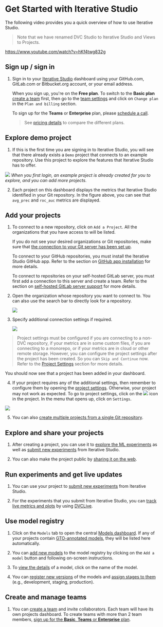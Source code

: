 # Get Started with Iterative Studio

The following video provides you a quick overview of how to use Iterative
Studio.

> Note that we have renamed DVC Studio to Iterative Studio and Views to
> Projects.

https://www.youtube.com/watch?v=hKf4twg832g

## Sign up / sign in

1. Sign in to your [Iterative Studio](https://studio.iterative.ai/) dashboard
   using your GitHub.com, GitLab.com or Bitbucket.org account, or your email
   address.

   <admon>

   When you sign up, you're on the **Free plan**. To switch to the **Basic
   plan** [create a team] first, then go to the [team settings] and click on
   `Change plan` in the `Plan and billing` section.

   To sign up for the **Teams** or **Enterprise** plan, please [schedule a
   call].

   > See [pricing details] to compare the different plans.

   [create a team]: /doc/studio/user-guide/teams
   [team settings]: /doc/studio/user-guide/teams#settings
   [schedule a call]: https://calendly.com/gtm-2/studio-introduction
   [pricing details]: https://studio.iterative.ai/pricing

   </admon>

## Explore demo project

1. If this is the first time you are signing in to Iterative Studio, you will
   see that there already exists a `Demo` project that connects to an example
   repository. Use this project to explore the features that Iterative Studio
   has to offer.

![](https://static.iterative.ai/img/studio/login_home_v3.png) _When you first
login, an example project is already created for you to explore, and you can add
more projects._

2. Each project on this dashboard displays the metrics that Iterative Studio
   identified in your Git repository. In the figure above, you can see that
   `avg_prec` and `roc_auc` metrics are displayed.

## Add your projects

1. To connect to a new repository, click on `Add a Project`. All the
   organizations that you have access to will be listed.

    <admon type="info">

   If you do not see your desired organizations or Git repositories, make sure
   that
   [the connection to your Git server has been set up](/doc/studio/user-guide/account-management#git-integrations).

   To connect to your GitHub repositories, you must install the Iterative Studio
   GitHub app. Refer to the section on
   [GitHub app installation](/doc/studio/user-guide/install-github-app) for more
   details.

   To connect to repositories on your self-hosted GitLab server, you must first
   add a connection to this server and create a team. Refer to the section on
   [self-hosted GitLab server support](/doc/studio/user-guide/install-github-app)
   for more details.

    </admon>

2. Open the organization whose repository you want to connect to. You can also
   use the search bar to directly look for a repository.

   ![](https://static.iterative.ai/img/studio/select_repo_v3.png)

3. Specify additional connection settings if required.

   ![](https://static.iterative.ai/img/studio/project_settings.png)

> Project settings must be configured if you are connecting to a non-DVC
> repository, if your metrics are in some custom files, if you are connecting to
> a monorepo, or if your metrics are in cloud or other remote storage. However,
> you can configure the project settings after the project has been created. So
> you can `Skip and Continue` now. Refer to the [Project Settings] section for
> more details.

You should now see that a project has been added in your dashboard.

4. If your project requires any of the additional settings, then remember to
   configure them by opening the [project settings]. Otherwise, your project may
   not work as expected. To go to project settings, click on the
   ![](https://static.iterative.ai/img/studio/view_open_settings_icon.png) icon
   in the project. In the menu that opens up, click on `Settings`.

![](https://static.iterative.ai/img/studio/project_open_settings.png)

5. You can also [create multiple projects from a single Git repository].

## Explore and share your projects

1. After creating a project, you can use it to [explore the ML experiments] as
   well as [submit new experiments] from Iterative Studio.

2. You can also make the project public by [sharing it on the web].

## Run experiments and get live updates

1. You can use your project to [submit new experiments] from Iterative Studio.

2. For the experiments that you submit from Iterative Studio, you can [track
   live metrics and plots][live-metrics-and-plots] by using [DVCLive].

## Use model registry

1. Click on the `Models` tab to open the central [Models dashboard]. If any of
   your projects contain [GTO-annotated models], they will be listed here
   automatically.

   [models dashboard]:
     /doc/studio/user-guide/model-registry/view-models#models-dashboard
   [gto-annotated models]: /doc/studio/user-guide/model-registry/add-a-model

2. You can [add new models](/doc/studio/user-guide/model-registry/add-a-model)
   to the model registry by clicking on the `Add a model` button and following
   on-screen instructions.

3. To
   [view the details](/doc/studio/user-guide/model-registry/view-models#model-details-page)
   of a model, click on the name of the model.

4. You can
   [register new versions](/doc/studio/user-guide/model-registry/register-version)
   of the models and
   [assign stages to them](/doc/studio/user-guide/model-registry/assign-stage)
   (e.g., development, staging, production).

## Create and manage teams

1. You can [create a team] and invite collaborators. Each team will have its own
   projects dashboard. To create teams with more than 2 team members, [sign up
   for the **Basic**, **Teams** or **Enterprise** plan].

[project settings]:
  /doc/studio/user-guide/projects-and-experiments/configure-a-project
[create multiple projects from a single git repository]:
  /doc/studio/user-guide/projects-and-experiments/create-a-project#create-multiple-projects-from-a-single-git-repository
[explore the ml experiments]:
  /doc/studio/user-guide/projects-and-experiments/explore-ml-experiments
[submit new experiments]:
  /doc/studio/user-guide/projects-and-experiments/run-experiments
[sharing it on the web]:
  /doc/studio/user-guide/projects-and-experiments/share-a-project
[create a team]: /doc/studio/user-guide/teams
[sign up for the **basic**, **teams** or **enterprise** plan]:
  /doc/studio/user-guide/change-team-plan-and-size
[live-metrics-and-plots]:
  /doc/studio/user-guide/projects-and-experiments/live-metrics-and-plots
[dvclive]: /doc/dvclive
